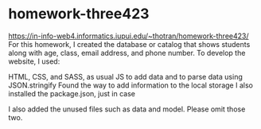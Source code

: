 # homework-three423

https://in-info-web4.informatics.iupui.edu/~thotran/homework-three423/ For this homework, I created the database or catalog that shows students along with age, class, email address, and phone number. To develop the website, I used:

HTML, CSS, and SASS, as usual JS to add data and to parse data using JSON.stringify Found the way to add information to the local storage I also installed the package.json, just in case

I also added the unused files such as data and model. Please omit those two.
